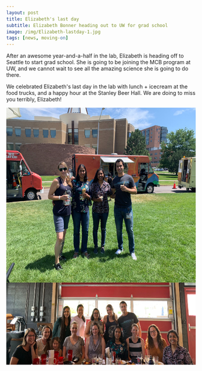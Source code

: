```yaml
---
layout: post
title: Elizabeth's last day
subtitle: Elizabeth Bonner heading out to UW for grad school
image: /img/Elizabeth-lastday-1.jpg
tags: [news, moving-on]
---
```


After an awesome year-and-a-half in the lab, Elizabeth is heading off to Seattle to start grad school. She is going to be joining the MCB program at UW, and we cannot wait to see all the amazing science she is going to do there. 

We celebrated Elizabeth's last day in the lab with lunch + icecream at the food trucks, and a happy hour at the Stanley Beer Hall. We are doing to miss you terribly, Elizabeth! 
<br>

<img align="center" src="/img/Elizabeth-lastday-1.jpg" style="width:600px !important;height:466px !important;" />
<br>

<img align="center" src="/img/Elizabeth-lastday-2.jpg" style="width:600px !important;height:219px !important;" />

<br>
<br>
